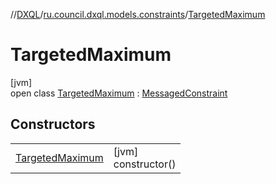 //[DXQL](../../../index.md)/[ru.council.dxql.models.constraints](../index.md)/[TargetedMaximum](index.md)

# TargetedMaximum

[jvm]\
open class [TargetedMaximum](index.md) : [MessagedConstraint](../-messaged-constraint/index.md)

## Constructors

| | |
|---|---|
| [TargetedMaximum](-targeted-maximum.md) | [jvm]<br>constructor() |
